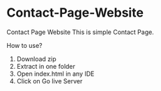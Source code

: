 # Contact-Page-Website
Contact Page Website
This is simple Contact Page.

How to use?
1. Download zip
2. Extract in one folder
3. Open index.html in any IDE
4. Click on Go live Server
